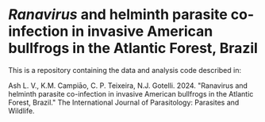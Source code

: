 # *Ranavirus* and helminth parasite co-infection in invasive American bullfrogs in the Atlantic Forest, Brazil

This is a repository containing the data and analysis code described in:

Ash L. V., K.M. Campiāo, C. P. Teixeira, N.J. Gotelli. 2024. "Ranavirus and helminth parasite co-infection in invasive American bullfrogs in the Atlantic Forest, Brazil." The International Journal of Parasitology: Parasites and Wildlife.
